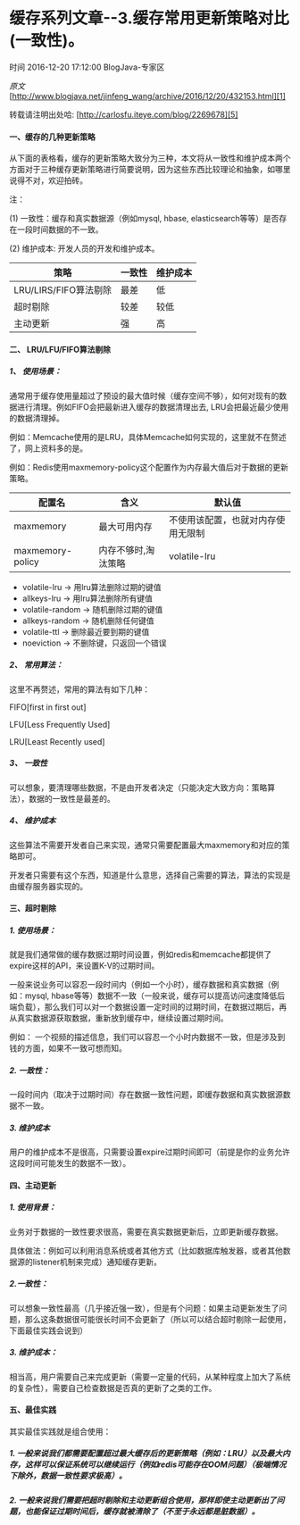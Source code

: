 # 缓存系列文章--3.缓存常用更新策略对比(一致性)。

 时间 2016-12-20 17:12:00  BlogJava-专家区

_原文_[http://www.blogjava.net/jinfeng_wang/archive/2016/12/20/432153.html][1]


转载请注明出处哈: [http://carlosfu.iteye.com/blog/2269678][5]

#### 一、缓存的几种更新策略 

从下面的表格看，缓存的更新策略大致分为三种，本文将从一致性和维护成本两个方面对于三种缓存更新策略进行简要说明，因为这些东西比较理论和抽象，如哪里说得不对，欢迎拍砖。

注：

(1) 一致性：缓存和真实数据源（例如mysql, hbase, elasticsearch等等）是否存在一段时间数据的不一致。

(2) 维护成本: 开发人员的开发和维护成本。

策略 | 一致性 | 维护成本 
-|-|-
LRU/LIRS/FIFO算法剔除 | 最差 | 低 
超时剔除 | 较差 | 较低 
主动更新 | 强 | 高 

#### 二、 LRU/LFU/FIFO算法剔除

##### 1、 使用场景：

通常用于缓存使用量超过了预设的最大值时候（缓存空间不够），如何对现有的数据进行清理。例如FIFO会把最新进入缓存的数据清理出去, LRU会把最近最少使用的数据清理掉。

例如：Memcache使用的是LRU，具体Memcache如何实现的，这里就不在赘述了，网上资料多的是。

例如：Redis使用maxmemory-policy这个配置作为内存最大值后对于数据的更新策略。

配置名 | 含义 | 默认值 
-|-|-
maxmemory | 最大可用内存 | 不使用该配置，也就对内存使用无限制 
maxmemory-policy | 内存不够时,淘汰策略 | volatile-lru 

* volatile-lru -> 用lru算法删除过期的键值
* allkeys-lru -> 用lru算法删除所有键值
* volatile-random -> 随机删除过期的键值
* allkeys-random -> 随机删除任何键值
* volatile-ttl -> 删除最近要到期的键值
* noeviction -> 不删除键，只返回一个错误

##### 2、 常用算法：

这里不再赘述，常用的算法有如下几种：

FIFO[first in first out]

LFU[Less Frequently Used]

LRU[Least Recently used]

##### 3、 一致性

可以想象，要清理哪些数据，不是由开发者决定（只能决定大致方向：策略算法），数据的一致性是最差的。

##### 4、 维护成本

这些算法不需要开发者自己来实现，通常只需要配置最大maxmemory和对应的策略即可。

开发者只需要有这个东西，知道是什么意思，选择自己需要的算法，算法的实现是由缓存服务器实现的。

#### 三、超时剔除

##### 1. 使用场景：

就是我们通常做的缓存数据过期时间设置，例如redis和memcache都提供了expire这样的API，来设置K-V的过期时间。 

一般来说业务可以容忍一段时间内（例如一个小时），缓存数据和真实数据（例如：mysql, hbase等等）数据不一致（一般来说，缓存可以提高访问速度降低后端负载），那么我们可以对一个数据设置一定时间的过期时间，在数据过期后，再从真实数据源获取数据，重新放到缓存中，继续设置过期时间。

例如： 一个视频的描述信息，我们可以容忍一个小时内数据不一致，但是涉及到钱的方面，如果不一致可想而知。

##### 2. 一致性：

一段时间内（取决于过期时间）存在数据一致性问题，即缓存数据和真实数据源数据不一致。 

##### 3. 维护成本

用户的维护成本不是很高，只需要设置expire过期时间即可（前提是你的业务允许这段时间可能发生的数据不一致）。 

#### 四、主动更新

##### 1. 使用背景：

业务对于数据的一致性要求很高，需要在真实数据更新后，立即更新缓存数据。 

具体做法：例如可以利用消息系统或者其他方式（比如数据库触发器，或者其他数据源的listener机制来完成）通知缓存更新。

##### 2.一致性：

可以想象一致性最高（几乎接近强一致），但是有个问题：如果主动更新发生了问题，那么这条数据很可能很长时间不会更新了（所以可以结合超时剔除一起使用，下面最佳实践会说到） 

##### 3. 维护成本：

相当高，用户需要自己来完成更新（需要一定量的代码，从某种程度上加大了系统的复杂性），需要自己检查数据是否真的更新了之类的工作。

#### 五、最佳实践

其实最佳实践就是组合使用： 

##### 1. 一般来说我们都需要配置超过最大缓存后的更新策略（例如：LRU）以及最大内存，这样可以保证系统可以继续运行（例如redis可能存在OOM问题）（极端情况下除外，数据一致性要求极高）。

##### 2. 一般来说我们需要把超时剔除和主动更新组合使用，那样即使主动更新出了问题，也能保证过期时间后，缓存就被清除了（不至于永远都是脏数据）。


[1]: http://www.blogjava.net/jinfeng_wang/archive/2016/12/20/432153.html

[5]: http://carlosfu.iteye.com/blog/2269678